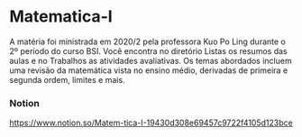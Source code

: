 # Matematica-I

A matéria foi ministrada em 2020/2 pela professora Kuo Po Ling durante o 2º período do curso BSI.
Você encontra no diretório Listas os resumos das aulas e no Trabalhos as atividades avaliativas.
Os temas abordados incluem uma revisão da matemática vista no ensino médio, derivadas de primeira
e segunda ordem, limites e mais.

### Notion
https://www.notion.so/Matem-tica-I-19430d308e69457c9722f4105d123bce
